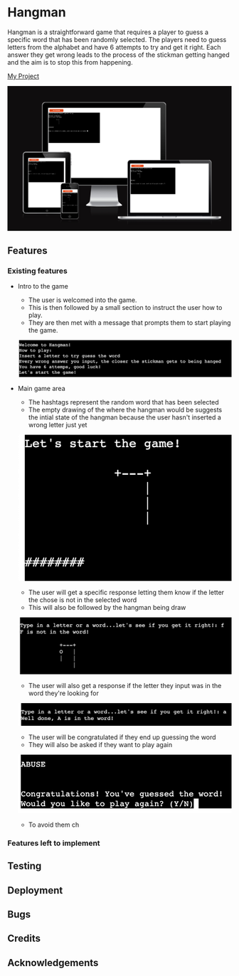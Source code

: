 # Hangman

Hangman is a straightforward game that requires a player to guess a specific word that has been randomly selected. 
 The players need to guess letters from the alphabet and have 6 attempts to try and get it right.
Each answer they get wrong leads to the process of the stickman getting hanged and the aim is to stop
this from happening.

[My Project](https://hangman-pyth-eee58bb863df.herokuapp.com/)

![Responsive Image](./images/responsiveness.png)

## Features

### Existing features

- Intro to the game

    - The user is welcomed into the game. 
    - This is then followed by a small section to instruct the user how to play. 
    - They are then met with a message that prompts them to start playing the game. 

    ![Game intro](./images/game-intro.png)

- Main game area

    - The hashtags represent the random word that has been selected 
    - The empty drawing of the where the hangman would be suggests the intial state of the hangman 
    because the user hasn't inserted a wrong letter just yet

    ![Start game](./images/start-game.png)

    - The user will get a specific response letting them know if the letter the chose is not in the selected word
    - This will also be followed by the hangman being draw
    
    ![Wrong answer](./images/wrong.png)

    - The user will also get a response if the letter they input was in the word they're looking for

    ![Right letter](./images/reply-game.png)

    - The user will be congratulated if they end up guessing the word
    - They will also be asked if they want to play again

    ![Congratulations](./images/right.png)

    - To avoid them ch

### Features left to implement

## Testing

## Deployment

## Bugs

## Credits

## Acknowledgements